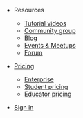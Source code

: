<!-- _navbar.md -->

* Resources

  * [Tutorial videos](https://youtu.be/SQub8t86ZII)
  * [Community group](https://www.facebook.com/groups/voiceflowgroup/)
  * [Blog](https://www.voiceflow.com/blog)
  * [Events & Meetups](https://www.voiceflow.com/events)
  * [Forum](https://www.forum.voiceflow.com)
  
* [Pricing](https://voiceflow.com/pricing)
  * [Enterprise](https://voiceflow.com/enterprise)
  * [Student pricing](https://voiceflow.com/students)
  * [Educator pricing](https://voiceflow.com/education)
  
* [Sign in](https://creator.voiceflow.com/login)